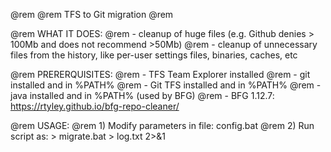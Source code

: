 
@rem
@rem TFS to Git migration
@rem

@rem WHAT IT DOES:
@rem - cleanup of huge files (e.g. Github denies > 100Mb and does not recommend >50Mb)
@rem - cleanup of unnecessary files from the history, like per-user settings files, binaries, caches, etc

@rem PRERERQUISITES:
@rem - TFS Team Explorer installed
@rem - git installed and in %PATH%
@rem - Git TFS installed and in %PATH%
@rem - java installed and in %PATH% (used by BFG)
@rem - BFG 1.12.7: https://rtyley.github.io/bfg-repo-cleaner/

@rem USAGE:
@rem   1) Modify parameters in file: config.bat
@rem   2) Run script as: > migrate.bat > log.txt 2>&1
